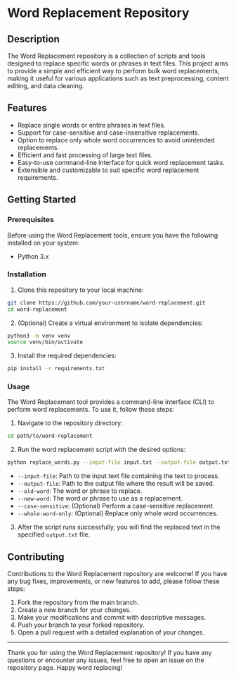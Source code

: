 # Word Replacement Repository

## Description

The Word Replacement repository is a collection of scripts and tools designed to replace specific words or phrases in text files. This project aims to provide a simple and efficient way to perform bulk word replacements, making it useful for various applications such as text preprocessing, content editing, and data cleaning.

## Features

- Replace single words or entire phrases in text files.
- Support for case-sensitive and case-insensitive replacements.
- Option to replace only whole word occurrences to avoid unintended replacements.
- Efficient and fast processing of large text files.
- Easy-to-use command-line interface for quick word replacement tasks.
- Extensible and customizable to suit specific word replacement requirements.

## Getting Started

### Prerequisites

Before using the Word Replacement tools, ensure you have the following installed on your system:

- Python 3.x

### Installation

1. Clone this repository to your local machine:

```bash
git clone https://github.com/your-username/word-replacement.git
cd word-replacement
```

2. (Optional) Create a virtual environment to isolate dependencies:

```bash
python3 -m venv venv
source venv/bin/activate
```

3. Install the required dependencies:

```bash
pip install -r requirements.txt
```

### Usage

The Word Replacement tool provides a command-line interface (CLI) to perform word replacements. To use it, follow these steps:

1. Navigate to the repository directory:

```bash
cd path/to/word-replacement
```

2. Run the word replacement script with the desired options:

```bash
python replace_words.py --input-file input.txt --output-file output.txt --old-word "old" --new-word "new" [--case-sensitive] [--whole-word-only]
```

- `--input-file`: Path to the input text file containing the text to process.
- `--output-file`: Path to the output file where the result will be saved.
- `--old-word`: The word or phrase to replace.
- `--new-word`: The word or phrase to use as a replacement.
- `--case-sensitive`: (Optional) Perform a case-sensitive replacement.
- `--whole-word-only`: (Optional) Replace only whole word occurrences.

3. After the script runs successfully, you will find the replaced text in the specified `output.txt` file.

## Contributing

Contributions to the Word Replacement repository are welcome! If you have any bug fixes, improvements, or new features to add, please follow these steps:

1. Fork the repository from the main branch.
2. Create a new branch for your changes.
3. Make your modifications and commit with descriptive messages.
4. Push your branch to your forked repository.
5. Open a pull request with a detailed explanation of your changes.


---

Thank you for using the Word Replacement repository! If you have any questions or encounter any issues, feel free to open an issue on the repository page. Happy word replacing!
